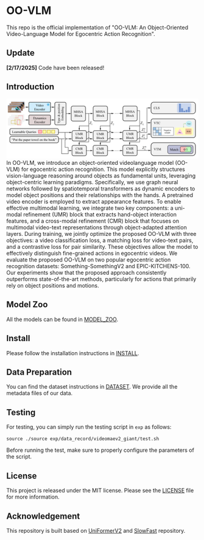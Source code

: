 # OO-VLM

This repo is the official implementation of "OO-VLM: An Object-Oriented Video-Language Model for Egocentric Action Recognition".

## Update

**[2/17/2025]**
Code have been released!

## Introduction

![PWC](Structure.png)
In OO-VLM, we introduce an object-oriented videolanguage model (OO-VLM) for egocentric action recognition.
This model explicitly structures vision-language reasoning around
objects as fundamental units, leveraging object-centric learning
paradigms. Specifically, we use graph neural networks followed
by spatiotemporal transformers as dynamic encoders to model
object positions and their relationships with the hands. A pretrained video encoder is employed to extract appearance features.
To enable effective multimodal learning, we integrate two key
components: a uni-modal refinement (UMR) block that extracts
hand-object interaction features, and a cross-modal refinement
(CMR) block that focuses on multimodal video-text representations through object-adapted attention layers. During training,
we jointly optimize the proposed OO-VLM with three objectives:
a video classification loss, a matching loss for video-text pairs, and
a contrastive loss for pair similarity. These objectives allow the
model to effectively distinguish fine-grained actions in egocentric
videos. We evaluate the proposed OO-VLM on two popular
egocentric action recognition datasets: Something-SomethingV2 and EPIC-KITCHENS-100. Our experiments show that
the proposed approach consistently outperforms state-of-the-art
methods, particularly for actions that primarily rely on object
positions and motions.

## Model Zoo

All the models can be found in [MODEL_ZOO](MODEL_ZOO.md).

## Install

Please follow the installation instructions in [INSTALL](INSTALL.md).

## Data Preparation

You can find the dataset instructions in [DATASET](DATASET.md). We provide all the metadata files of our data.

## Testing

For testing, you can simply run the testing script in `exp` as follows:
```shell
source ./source exp/data_record/videomaev2_giant/test.sh
```
Before running the test, make sure to properly configure the parameters of the script.

[//]: # (##  Cite OO-VLM)

[//]: # ()
[//]: # (If you find this repository useful, please use the following BibTeX entry for citation.)

[//]: # ()
[//]: # (```latex)

[//]: # ()
[//]: # (```)

## License

This project is released under the MIT license. Please see the [LICENSE](LICENSE) file for more information.

## Acknowledgement

This repository is built based on [UniFormerV2](https://github.com/OpenGVLab/UniFormerV2) and [SlowFast](https://github.com/facebookresearch/SlowFast) repository.
